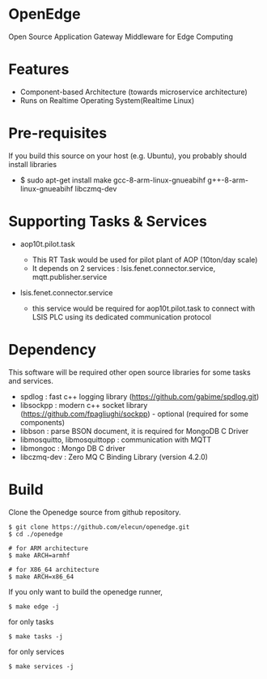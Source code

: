 # OpenEdge
Open Source Application Gateway Middleware for Edge Computing

# Features
* Component-based Architecture (towards microservice architecture)
* Runs on Realtime Operating System(Realtime Linux)

# Pre-requisites
If you build this source on your host (e.g. Ubuntu), you probably should install libraries

* $ sudo apt-get install make gcc-8-arm-linux-gnueabihf g++-8-arm-linux-gnueabihf libczmq-dev

# Supporting Tasks & Services
* aop10t.pilot.task
  - This RT Task would be used for pilot plant of AOP (10ton/day scale)
  - It depends on 2 services : lsis.fenet.connector.service, mqtt.publisher.service

* lsis.fenet.connector.service
  - this service would be required for aop10t.pilot.task to connect with LSIS PLC using its dedicated communication protocol


# Dependency
This software will be required other open source libraries for some tasks and services.

* spdlog : fast c++ logging library (https://github.com/gabime/spdlog.git)
* libsockpp : modern c++ socket library (https://github.com/fpagliughi/sockpp) - optional (required for some components)
* libbson : parse BSON document, it is required for MongoDB C Driver
* libmosquitto, libmosquittopp : communication with MQTT
* libmongoc : Mongo DB C driver
* libczmq-dev : Zero MQ C Binding Library (version 4.2.0)


# Build
Clone the Openedge source from github repository.
```
$ git clone https://github.com/elecun/openedge.git
$ cd ./openedge

# for ARM architecture
$ make ARCH=armhf

# for X86_64 architecture
$ make ARCH=x86_64
```

If you only want to build the openedge runner,
```
$ make edge -j
```

for only tasks
```
$ make tasks -j
```

for only services
```
$ make services -j
```
